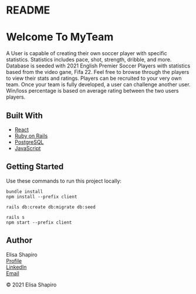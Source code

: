 
# README

<h1 text-align="center">Welcome To MyTeam</h1>

<p>A User is capable of creating their own soccer player with specific statistics. Statistics includes pace, shot, strength, dribble, and more. Database is seeded with 2021 English Premier Soccer Players with statistics based from the video gane, Fifa 22. Feel free to browse through the players to view their stats and ratings. Players can be recruited to your very own team. Once your team is fully developed, a user can challenge another user. Win/loss percentage is based on average rating between the two users players.</p>


## Built With
- [React](https://reactjs.org/)
- [Ruby on Rails](https://rubyonrails.org/)
- [PostgreSQL](https://www.postgresql.org/)
- [JavaScript](https://www.javascript.com/)

## Getting Started
Use these commands to run this project locally:
```
bundle install
npm install --prefix client

rails db:create db:migrate db:seed

rails s
npm start --prefix client
```

## Author
Elisa Shapiro
<br />[Profile](https://github.com/dcho0723 "Dennis Cho")
<br />[LinkedIn](https://www.linkedin.com/in/cho-dennis/ "Dennis Cho")
<br />[Email](mailto:cho.dennis02@gmail.com?subject=MyTeam% )


© 2021 Elisa Shapiro